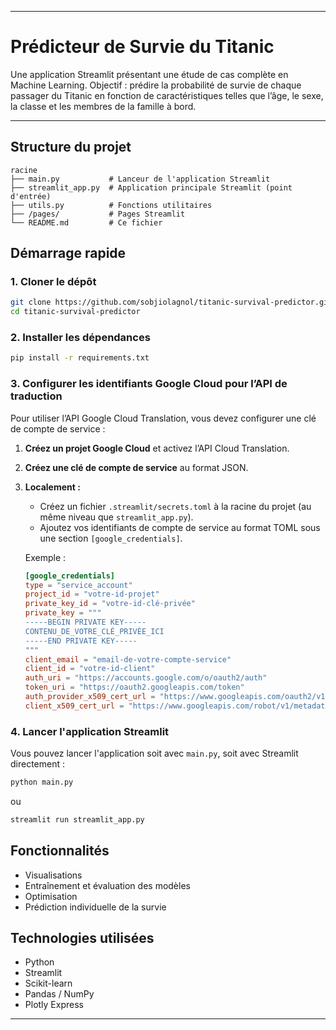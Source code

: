 
---


#  Prédicteur de Survie du Titanic

Une application Streamlit présentant une étude de cas complète en Machine Learning.
Objectif : prédire la probabilité de survie de chaque passager du Titanic en fonction de caractéristiques telles que l’âge, le sexe, la classe et les membres de la famille à bord.

---

## Structure du projet

```
racine
├── main.py           # Lanceur de l'application Streamlit
├── streamlit_app.py  # Application principale Streamlit (point d'entrée)
├── utils.py          # Fonctions utilitaires
├── /pages/           # Pages Streamlit
└── README.md         # Ce fichier
```

##  Démarrage rapide

### 1. Cloner le dépôt

```bash
git clone https://github.com/sobjiolagnol/titanic-survival-predictor.git
cd titanic-survival-predictor
```

### 2. Installer les dépendances

```bash
pip install -r requirements.txt
```

### 3. Configurer les identifiants Google Cloud pour l’API de traduction

Pour utiliser l’API Google Cloud Translation, vous devez configurer une clé de compte de service :

1. **Créez un projet Google Cloud** et activez l’API Cloud Translation.

2. **Créez une clé de compte de service** au format JSON.

3. **Localement :**

   * Créez un fichier `.streamlit/secrets.toml` à la racine du projet (au même niveau que `streamlit_app.py`).
   * Ajoutez vos identifiants de compte de service au format TOML sous une section `[google_credentials]`.

   Exemple :

   ```toml
   [google_credentials]
   type = "service_account"
   project_id = "votre-id-projet"
   private_key_id = "votre-id-clé-privée"
   private_key = """
   -----BEGIN PRIVATE KEY-----
   CONTENU_DE_VOTRE_CLÉ_PRIVÉE_ICI
   -----END PRIVATE KEY-----
   """
   client_email = "email-de-votre-compte-service"
   client_id = "votre-id-client"
   auth_uri = "https://accounts.google.com/o/oauth2/auth"
   token_uri = "https://oauth2.googleapis.com/token"
   auth_provider_x509_cert_url = "https://www.googleapis.com/oauth2/v1/certs"
   client_x509_cert_url = "https://www.googleapis.com/robot/v1/metadata/x509/email-de-votre-compte-service"
   ```

### 4. Lancer l'application Streamlit

Vous pouvez lancer l'application soit avec `main.py`, soit avec Streamlit directement :

```bash
python main.py
```

ou

```bash
streamlit run streamlit_app.py
```

##  Fonctionnalités

* Visualisations
* Entraînement et évaluation des modèles
* Optimisation
* Prédiction individuelle de la survie

## Technologies utilisées

* Python
* Streamlit
* Scikit-learn
* Pandas / NumPy
* Plotly Express
---
